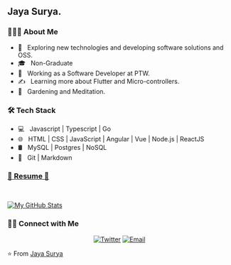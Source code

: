 <h2>Jaya Surya.</h2>

<h3> 👨🏻‍💻 About Me </h3>

- 🤔 &nbsp; Exploring new technologies and developing software solutions and OSS.
- 🎓 &nbsp; Non-Graduate
- 💼 &nbsp; Working as a Software Developer at PTW.
- ✍️ &nbsp; Learning more about Flutter and Micro-controllers.
- 🌱 &nbsp; Gardening and Meditation.

<h3>🛠 Tech Stack</h3>

- 💻 &nbsp; Javascript | Typescript | Go 
- 🌐 &nbsp; HTML | CSS | JavaScript | Angular | Vue | Node.js | ReactJS
- 🛢 &nbsp; MySQL | Postgres | NoSQL
- 🔧 &nbsp; Git | Markdown

<h3><a href="https://docs.google.com/document/d/1dWYG-9CKnwemk2Hr8q7hlAqobvKtH8rhLfLjgki81jE/edit?usp=sharing">📑 Resume 🔗</a></h3>


<br/>

[![My GitHub Stats](https://github-readme-stats.vercel.app/api?username=jsuryahyd&show_icons=true)](https://github.com/jsuryahyd)

<h3> 🤝🏻 Connect with Me </h3>

<p align="center">
<a href="https://twitter.com/jaysuryahyd"><img alt="Twitter" src="https://img.shields.io/badge/twitter-jaysuryahyd-blue?style=flat-square&logo=twitter"></a>
<a href="mailto:jaysuryahyd@gmail.com"><img alt="Email" src="https://img.shields.io/badge/Email-jaysuryahyd@gmail.com-blue?style=flat-square&logo=gmail"></a>
</p>

⭐️ From [Jaya Surya](https://github.com/jsuryahyd)

